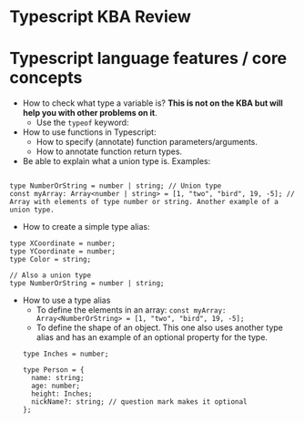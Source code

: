 # Typescript KBA Review 

# Typescript language features / core concepts 

- How to check what type a variable is? **This is not on the KBA but will help you with other problems on it**.
    - Use the `typeof` keyword: 
- How to use functions in Typescript:
  - How to specify (annotate) function parameters/arguments.
  - How to annotate function return types.
- Be able to explain what a union type is. Examples: 
```

type NumberOrString = number | string; // Union type 
const myArray: Array<number | string> = [1, "two", "bird", 19, -5]; // Array with elements of type number or string. Another example of a union type. 
```

- How to create a simple type alias: 
```
type XCoordinate = number;
type YCoordinate = number;
type Color = string;

// Also a union type
type NumberOrString = number | string;
```

- How to use a type alias
    - To define the elements in an array: `const myArray: Array<NumberOrString> = [1, "two", "bird", 19, -5];`
    - To define the shape of an object. This one also uses another type alias and has an example of an optional property for the type.
    ```
    type Inches = number;

    type Person = {
      name: string;
      age: number;
      height: Inches;
      nickName?: string; // question mark makes it optional
    };
    ```






























